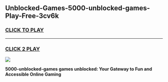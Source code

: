
## Unblocked-Games-5000-unblocked-games-Play-Free-3cv6k
<h3>
<a href="https://premium76.site?title=5000-unblocked-games&ref=23A">CLICK TO PLAY</a></h3>
<hr>

<h3>
<a href="https://premium76.site?title=5000-unblocked-games&ref=23A">CLICK 2 PLAY</a>
  
</h3>

<a href="https://premium76.site?title=5000-unblocked-games&ref=23A"><img src="https://clearcache.store/games.png"></a>


**5000-unblocked-games games unblocked: Your Gateway to Fun and Accessible Online Gaming**
